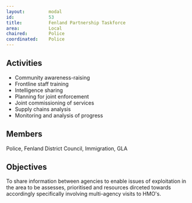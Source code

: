 ```yaml
---
layout: 		modal
id: 			53
title: 			Fenland Partnership Taskforce
area: 			Local
chaired: 		Police
coordinated:	Police
---
```


Activities
----------

* Community awareness-raising
* Frontline staff training
* Intelligence sharing
* Planning for joint enforcement
* Joint commissioning of services
* Supply chains analysis
* Monitoring and analysis of progress

Members
-------

Police, Fenland District Council, Immigration, GLA

Objectives
----------

To share information between agencies to enable issues of exploitation in the area to be assesses, prioritised and resources dirceted towards accordingly specifically involving multi-agency visits to HMO's.